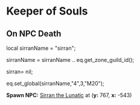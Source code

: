 # Keeper of Souls


## On NPC Death

local sirranName = "sirran";

sirranName = sirranName .. eq.get_zone_guild_id();

sirran= nil;

eq.set_global(sirranName,"4",3,"M20");

**Spawn NPC:**  [Sirran the Lunatic](/npc/71058) at (**y:** 767, **x:** -543)





